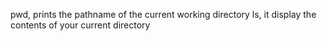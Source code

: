 pwd, prints the pathname of the current working directory
ls, it display the contents of your current directory
